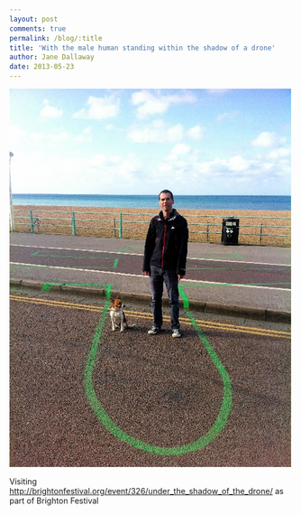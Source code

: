 ```yaml
---
layout: post
comments: true
permalink: /blog/:title
title: 'With the male human standing within the shadow of a drone'
author: Jane Dallaway
date: 2013-05-23
---
```


<div><a href="/media/UFphoto.JPG"><img width="500" src="/media/UFphoto.JPG.500.JPG" height="670"></img></a></div>



  

Visiting http://brightonfestival.org/event/326/under_the_shadow_of_the_drone/ as part of Brighton Festival
    
